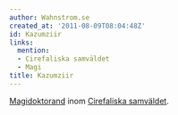 ```yaml
---
author: Wahnstrom.se
created_at: '2011-08-09T08:04:48Z'
id: Kazumziir
links:
  mention:
  - Cirefaliska samväldet
  - Magi
title: Kazumziir
---
```


[Magidoktorand] inom [Cirefaliska samväldet].

  [Magidoktorand]: Magi
  [Cirefaliska samväldet]: Cirefaliska_samväldet